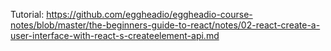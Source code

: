 Tutorial: https://github.com/eggheadio/eggheadio-course-notes/blob/master/the-beginners-guide-to-react/notes/02-react-create-a-user-interface-with-react-s-createelement-api.md